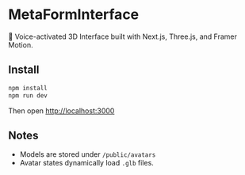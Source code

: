 # MetaFormInterface

🚀 Voice-activated 3D Interface built with Next.js, Three.js, and Framer Motion.

## Install

```bash
npm install
npm run dev
```

Then open [http://localhost:3000](http://localhost:3000)

## Notes
- Models are stored under `/public/avatars`
- Avatar states dynamically load `.glb` files.
